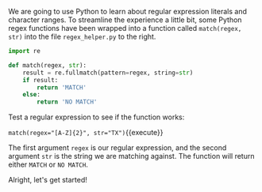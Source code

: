 
We are going to use Python to learn about regular expression literals and character ranges. To streamline the experience a little bit, some Python regex functions have been wrapped into a function called `match(regex, str)` into the file `regex_helper.py` to the right. 

```python
import re

def match(regex, str):
    result = re.fullmatch(pattern=regex, string=str)
    if result:
        return 'MATCH'
    else:
        return 'NO MATCH'
```

Test a regular expression to see if the function works: 


`match(regex="[A-Z]{2}", str="TX")`{{execute}}

The first argument `regex` is our regular expression, and the second argument `str` is the string we are matching against. The function will return either `MATCH` or `NO MATCH`. 

Alright, let's get started!